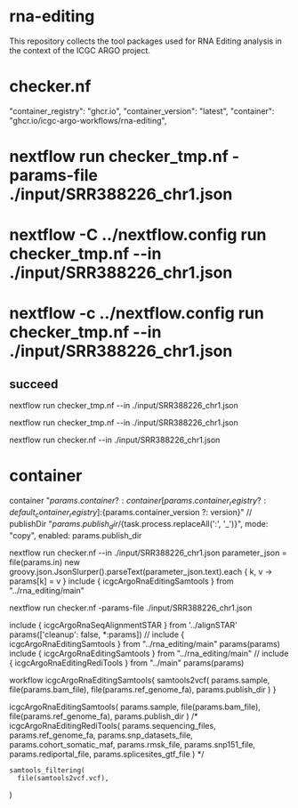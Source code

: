 # rna-editing

This repository collects the tool packages used for RNA Editing analysis in the context of the ICGC ARGO project. 

# checker.nf
  "container_registry": "ghcr.io",
  "container_version": "latest",
  "container": "ghcr.io/icgc-argo-workflows/rna-editing",
# nextflow run checker_tmp.nf -params-file ./input/SRR388226_chr1.json
# nextflow -C ../nextflow.config run checker_tmp.nf --in ./input/SRR388226_chr1.json
# nextflow -c ../nextflow.config run checker_tmp.nf --in ./input/SRR388226_chr1.json

## succeed
nextflow run checker_tmp.nf --in ./input/SRR388226_chr1.json

nextflow run checker_tmp.nf --in ./input/SRR388226_chr1.json

nextflow run checker.nf --in ./input/SRR388226_chr1.json


# container
  container "${params.container ?: container[params.container_registry ?: default_container_registry]}:${params.container_version ?: version}"
  // publishDir "${params.publish_dir}/${task.process.replaceAll(':', '_')}", mode: "copy", enabled: params.publish_dir


nextflow run checker.nf --in ./input/SRR388226_chr1.json
parameter_json = file(params.in)
new groovy.json.JsonSlurper().parseText(parameter_json.text).each { k, v -> params[k] = v }
include { icgcArgoRnaEditingSamtools } from "../rna_editing/main"


nextflow run checker.nf -params-file ./input/SRR388226_chr1.json


include { icgcArgoRnaSeqAlignmentSTAR } from '../alignSTAR' params(['cleanup': false, *:params])
// include { icgcArgoRnaEditingSamtools } from "../rna_editing/main" params(params)
include { icgcArgoRnaEditingSamtools } from "../rna_editing/main"
// include { icgcArgoRnaEditingRediTools } from "../main" params(params)


workflow icgcArgoRnaEditingSamtools{
  samtools2vcf(
    params.sample,
    file(params.bam_file),
    file(params.ref_genome_fa),
    params.publish_dir
  )
}

  icgcArgoRnaEditingSamtools(
    params.sample,
    file(params.bam_file),
    file(params.ref_genome_fa),
    params.publish_dir
  )
/*
 icgcArgoRnaEditingRediTools(
   params.sequencing_files,
   params.ref_genome_fa,
   params.snp_datasets_file,
   params.cohort_somatic_maf,
   params.rmsk_file,
   params.snp151_file,
   params.rediportal_file,
   params.splicesites_gtf_file
 )
*/


    samtools_filtering(
      file(samtools2vcf.vcf),
      
  )


